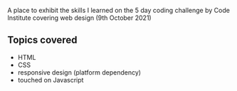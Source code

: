 A place to exhibit the skills I learned on the 5 day coding challenge by Code Institute covering web design (9th October 2021)  

Topics covered  
-----------
- HTML
- CSS
- responsive design (platform dependency)
- touched on Javascript
